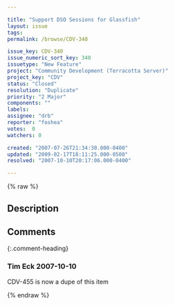 ```yaml
---

title: "Support DSO Sessions for Glassfish"
layout: issue
tags: 
permalink: /browse/CDV-340

issue_key: CDV-340
issue_numeric_sort_key: 340
issuetype: "New Feature"
project: "Community Development (Terracotta Server)"
project_key: "CDV"
status: "Closed"
resolution: "Duplicate"
priority: "2 Major"
components: ""
labels: 
assignee: "drb"
reporter: "foshea"
votes:  0
watchers: 0

created: "2007-07-26T21:34:30.000-0400"
updated: "2009-02-17T18:11:25.000-0500"
resolved: "2007-10-10T20:17:06.000-0400"

---
```




{% raw %}



## Description

<div markdown="1" class="description">



</div>

## Comments


{:.comment-heading}
### **Tim Eck** <span class="date">2007-10-10</span>

<div markdown="1" class="comment">

CDV-455 is now a dupe of this item


</div>



{% endraw %}
